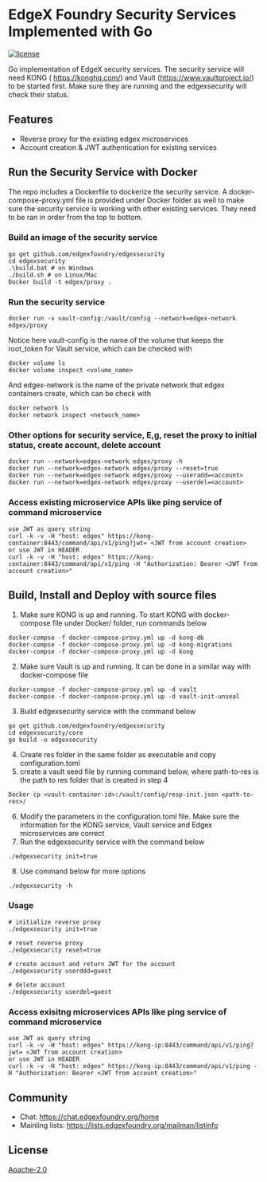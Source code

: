 # EdgeX Foundry Security Services Implemented with Go
[![license](https://img.shields.io/badge/license-Apache%20v2.0-blue.svg)](LICENSE)

Go implementation of EdgeX security services.
The security service will need KONG ( https://konghq.com/) and Vault (https://www.vaultproject.io/) to be started first. Make sure they are running and the edgexsecurity will check their status.


## Features
- Reverse proxy for the existing edgex microservices
- Account creation & JWT authentication for existing services


## Run the Security Service with Docker

The repo includes a Dockerfile to dockerize the security service. A docker-compose-proxy.yml file is provided under Docker folder as well to make sure the security service is working with other existing services. They need to be ran in order from the top to bottom.

### Build an image of the security service
```
go get github.com/edgexfoundry/edgexsecurity
cd edgexsecurity
.\build.bat # on Windows
./build.sh # on Linux/Mac
Docker build -t edgex/proxy .
```

### Run the security service
```
docker run -v vault-config:/vault/config --network=edgex-network edgex/proxy
```

Notice here vault-config is the name of the volume that keeps the root_token for Vault service, which can be checked with 
``` 
docker volume ls
docker volume inspect <volume_name>
```
And edgex-network is the name of the private network that edgex containers create, which can be check with 
```
docker network ls
docker network inspect <network_name>
```

### Other options for security service, E,g, reset the proxy to initial status, create account, delete account
```
docker run --network=edgex-network edgex/proxy -h
docker run --network=edgex-network edgex/proxy --reset=true
docker run --network=edgex-network edgex/proxy --useradd=<account>
docker run --network=edgex-network edgex/proxy --userdel=<account>
```

### Access existing microservice APIs like ping service of command microservice
```
use JWT as query string 
curl -k -v -H "host: edgex" https://kong-container:8443/command/api/v1/ping?jwt= <JWT from account creation>
or use JWT in HEADER
curl -k -v -H "host: edgex" https://kong-container:8443/command/api/v1/ping -H "Authorization: Bearer <JWT from account creation>"

```


## Build, Install and Deploy with source files

1. Make sure KONG is up and running. To start KONG with docker-compose file under Docker/ folder, run commands below
```
docker-compse -f docker-compose-proxy.yml up -d kong-db
docker-compse -f docker-compose-proxy.yml up -d kong-migrations
docker-compse -f docker-compose-proxy.yml up -d kong
```
2. Make sure Vault is up and running. It can be done in a similar way with docker-compose file 
```
docker-compse -f docker-compose-proxy.yml up -d vault
docker-compse -f docker-compose-proxy.yml up -d vault-init-unseal
```
3. Build edgexsecurity service with the command below
```
go get github.com/edgexfoundry/edgexsecurity
cd edgexsecurity/core
go build -o edgexsecurity
```
4. Create res folder in the same folder as executable and copy configuration.toml
5. create a vault seed file by running command below, where path-to-res is the path to res folder that is created in step 4
```
Docker cp <vault-container-id>:/vault/config/resp-init.json <path-to-res>/
```
6. Modify the parameters in the configuration.toml file. Make sure the information for the KONG service, Vault service and Edgex microservices are correct
7. Run the edgexsecurity service with the command below
```
./edgexsecurity init=true
```
8. Use command below for more options
```
./edgexsecurity -h
```


### Usage

```
# initialize reverse proxy 
./edgexsecurity init=true

# reset reverse proxy
./edgexsecurity reset=true

# create account and return JWT for the account 
./edgexsecurity userddd=guest

# delete account
./edgexsecurity userdel=guest
```

### Access exisitng microservices APIs like ping service of command microservice
```
use JWT as query string 
curl -k -v -H "host: edgex" https://kong-ip:8443/command/api/v1/ping?jwt= <JWT from account creation>
or use JWT in HEADER
curl -k -v -H "host: edgex" https://kong-ip:8443/command/api/v1/ping -H "Authorization: Bearer <JWT from account creation>"
``` 



 
## Community
- Chat: https://chat.edgexfoundry.org/home
- Mainling lists: https://lists.edgexfoundry.org/mailman/listinfo

## License
[Apache-2.0](LICENSE)